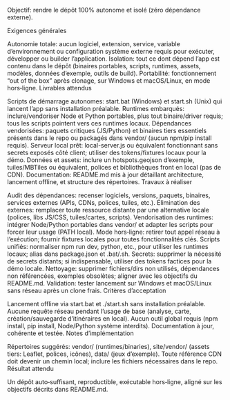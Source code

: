 Objectif: rendre le dépôt 100% autonome et isolé (zéro dépendance externe).

Exigences générales

Autonomie totale: aucun logiciel, extension, service, variable d’environnement ou configuration système externe requis pour exécuter, développer ou builder l’application.
Isolation: tout ce dont dépend l’app est contenu dans le dépôt (binaires portables, scripts, runtimes, assets, modèles, données d’exemple, outils de build).
Portabilité: fonctionnement “out of the box” après clonage, sur Windows et macOS/Linux, en mode hors‑ligne.
Livrables attendus

Scripts de démarrage autonomes: start.bat (Windows) et start.sh (Unix) qui lancent l’app sans installation préalable.
Runtimes embarqués: inclure/vendoriser Node et Python portables, plus tout binaire/driver requis; tous les scripts pointent vers ces runtimes locaux.
Dépendances vendorisées: paquets critiques (JS/Python) et binaires tiers essentiels présents dans le repo ou packagés dans vendor/ (aucun npm/pip install requis).
Serveur local prêt: local-server.js ou équivalent fonctionnant sans secrets exposés côté client; utiliser des tokens/fixtures locaux pour la démo.
Données et assets: inclure un hotspots.geojson d’exemple, tuiles/MBTiles ou équivalent, polices et bibliothèques front en local (pas de CDN).
Documentation: README.md mis à jour détaillant architecture, lancement offline, et structure des répertoires.
Travaux à réaliser

Audit des dépendances: recenser logiciels, versions, paquets, binaires, services externes (APIs, CDNs, polices, tuiles, etc.).
Élimination des externes: remplacer toute ressource distante par une alternative locale (polices, libs JS/CSS, tuiles/cartes, scripts).
Vendorisation des runtimes: intégrer Node/Python portables dans vendor/ et adapter les scripts pour forcer leur usage (PATH local).
Mode hors‑ligne: retirer tout appel réseau à l’exécution; fournir fixtures locales pour toutes fonctionnalités clés.
Scripts unifiés: normaliser npm run dev, python, etc., pour utiliser les runtimes locaux; alias dans package.json et .bat/.sh.
Secrets: supprimer la nécessité de secrets distants; si indispensable, utiliser des tokens factices pour la démo locale.
Nettoyage: supprimer fichiers/dirs non utilisés, dépendances non référencées, exemples obsolètes; aligner avec les objectifs du README.md.
Validation: tester lancement sur Windows et macOS/Linux sans réseau après un clone frais.
Critères d’acceptation

Lancement offline via start.bat et ./start.sh sans installation préalable.
Aucune requête réseau pendant l’usage de base (analyse, carte, création/sauvegarde d’itinéraires en local).
Aucun outil global requis (npm install, pip install, Node/Python système interdits).
Documentation à jour, cohérente et testée.
Notes d’implémentation

Répertoires suggérés: vendor/ (runtimes/binaries), site/vendor/ (assets tiers: Leaflet, polices, icônes), data/ (jeux d’exemple).
Toute référence CDN doit devenir un chemin local; inclure les fichiers nécessaires dans le repo.
Résultat attendu

Un dépôt auto‑suffisant, reproductible, exécutable hors‑ligne, aligné sur les objectifs décrits dans README.md.